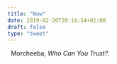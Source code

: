 ```yaml
---
title: "Now"
date: 2019-02-20T20:14:54+01:00
draft: false
type: "tweet"
---
```

<a href="https://itunes.apple.com/fr/album/who-can-you-trust/95754106" type="application/rss+xml" class="iconfont icon-music" title="rss"></a> &nbsp; Morcheeba, *Who Can You Trust?*.


